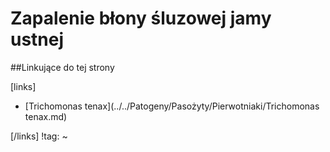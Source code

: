 # Zapalenie błony śluzowej jamy ustnej





##Linkujące do tej strony

[links]

- [Trichomonas tenax](../../Patogeny/Pasożyty/Pierwotniaki/Trichomonas tenax.md)


[/links]
!tag:
~

